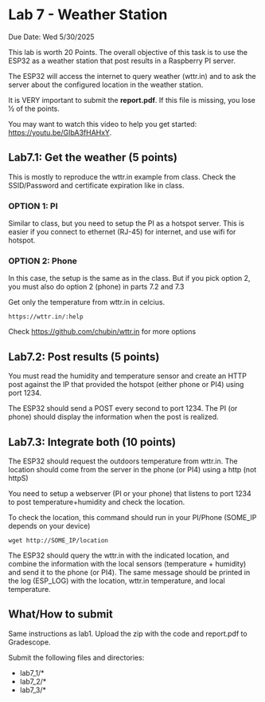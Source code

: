 # Lab 7 - Weather Station

Due Date: Wed 5/30/2025

This lab is worth 20 Points. The overall objective of this task is to use the
ESP32 as a weather station that post results in a Raspberry PI server.

The ESP32 will access the internet to query weather (wttr.in) and to ask the server
about the configured location in the weather station.

It is VERY important to submit the **report.pdf**. If this file is missing, you
lose 1⁄2 of the points.

You may want to watch this video to help you get started: <https://youtu.be/GIbA3fHAHxY>.

## Lab7.1: Get the weather (5 points)

This is mostly to reproduce the wttr.in example from class. Check the
SSID/Password and certificate expiration like in class.

### OPTION 1: PI

Similar to class, but you need to setup the PI as a hotspot server. This is
easier if you connect to ethernet (RJ-45) for internet, and use wifi for
hotspot.

### OPTION 2: Phone

In this case, the setup is the same as in the class. But if you pick option 2,
you must also do option 2 (phone) in parts 7.2 and 7.3

Get only the temperature from wttr.in in celcius.

```
https://wttr.in/:help
```

Check <https://github.com/chubin/wttr.in> for more options

## Lab7.2: Post results (5 points)

You must read the humidity and temperature sensor and create an HTTP post
against the IP that provided the hotspot (either phone or PI4) using port 1234.

The ESP32 should send a POST every second to port 1234. The PI (or phone)
should display the information when the post is realized.

## Lab7.3: Integrate both (10 points)

The ESP32 should request the outdoors temperature from wttr.in. The location
should come from the server in the phone (or PI4) using a http (not httpS)

You need to setup a webserver (PI or your phone) that listens to port 1234 to
post temperature+humidity and check the location.

To check the location, this command should run in your PI/Phone (SOME_IP depends on your device)

```
wget http://SOME_IP/location
```

The ESP32 should query the wttr.in with the indicated location, and combine the
information with the local sensors (temperature + humidity) and send it to the
phone (or PI4). The same message should be printed in the log (ESP_LOG) with
the location, wttr.in temperature, and local temperature.

## What/How to submit

Same instructions as lab1. Upload the zip with the code and report.pdf to
Gradescope.

Submit the following files and directories:

* lab7_1/*
* lab7_2/*
* lab7_3/*
